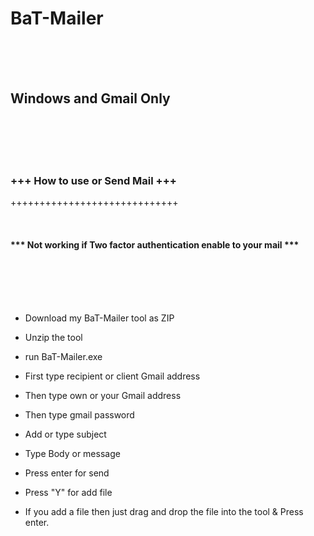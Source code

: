 # BaT-Mailer
<br>
<br>
<br>

## Windows and Gmail Only 

<br>
<br>
<br>
<br> 

### +++ How to use or Send Mail +++
+++++++++++++++++++++++++++++

<br>

#### *** Not working if Two factor authentication enable to your mail ***
<br>
<br>
<br>
<br>




* Download my BaT-Mailer tool as ZIP
* Unzip the tool 
* run BaT-Mailer.exe

* First type recipient or client Gmail address
* Then type own or your Gmail address
* Then type gmail password
* Add or type subject 
* Type Body or message
* Press enter for send
* Press "Y" for add file 
* If you add a file then just drag and drop the file into the tool & Press enter.

